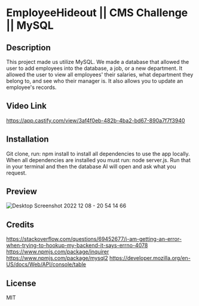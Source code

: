 # EmployeeHideout || CMS Challenge || MySQL

## Description

This project made us utilize MySQL. We made a database that allowed the user to add employees into the database, a job, or a new department. It allowed the user 
to view all employees' their salaries, what department they belong to, and see who their manager is. It also allows you to update an employee's records.

## Video Link

https://app.castify.com/view/3af4f0eb-482b-4ba2-bd67-890a7f7f3940

## Installation

Git clone, run: npm install to install all dependencies to use the app locally. When all dependencies are installed you must run: node server.js. Run that in your terminal and then the database AI will open and ask what you request.

## Preview

![Desktop Screenshot 2022 12 08 - 20 54 14 66](https://user-images.githubusercontent.com/51744227/206626862-4e9555ca-0d3a-464a-b4cf-387dfaba401d.png)

## Credits

https://stackoverflow.com/questions/69452677/i-am-getting-an-error-when-trying-to-hookup-my-backend-it-says-errno-4078
https://www.npmjs.com/package/inquirer
https://www.npmjs.com/package/mysql2
https://developer.mozilla.org/en-US/docs/Web/API/console/table

## License
MIT
